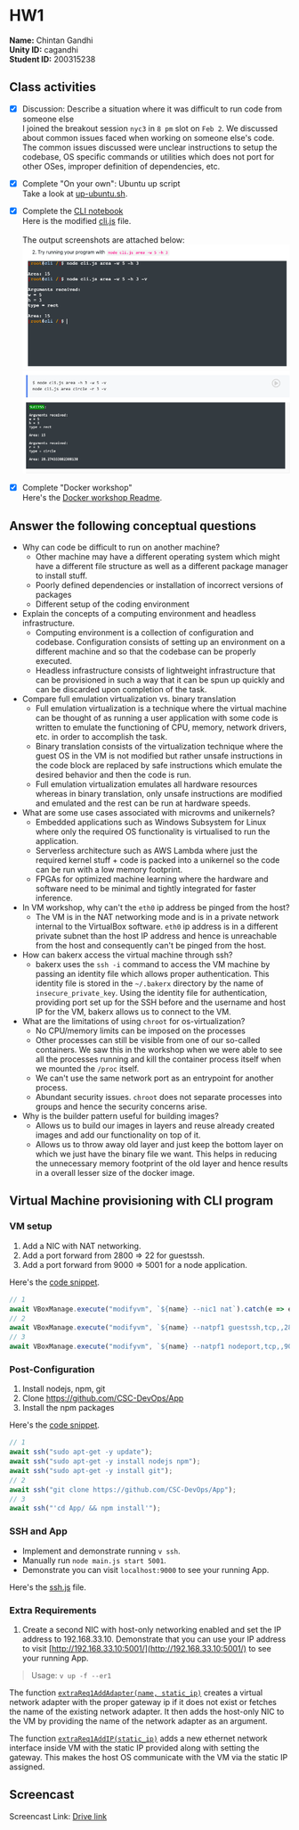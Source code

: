 # HW1
**Name:** Chintan Gandhi <br>
**Unity ID:** cagandhi <br>
**Student ID:** 200315238

## Class activities

* [x] Discussion: Describe a situation where it was difficult to run code from someone else <br>
I joined the breakout session `nyc3` in `8 pm` slot on `Feb 2`. We discussed about common issues faced when working on someone else's code. The common issues discussed were unclear instructions to setup the codebase, OS specific commands or utilities which does not port for other OSes, improper definition of dependencies, etc.

* [x] Complete "On your own": Ubuntu up script <br>
Take a look at [up-ubuntu.sh](scripts/up-ubuntu.sh).
* [x] Complete the [CLI notebook](https://docable.cloud/chrisparnin/notebooks/nodejs/CLI/cli.md) <br>
Here is the modified [cli.js](scripts/cli.js) file. <br><br>
The output screenshots are attached below: <br>
![output 1](images/output_1.png)
![output 2](images/output_2.png)
* [x] Complete "Docker workshop" <br>
Here's the [Docker workshop Readme](Docker_Workshop.md).

## Answer the following conceptual questions

* Why can code be difficult to run on another machine?
   - Other machine may have a different operating system which might have a different file structure as well as a different package manager to install stuff.
   - Poorly defined dependencies or installation of incorrect versions of packages
   - Different setup of the coding environment
* Explain the concepts of a computing environment and headless infrastructure.
   - Computing environment is a collection of configuration and codebase. Configuration consists of setting up an environment on a different machine and so that the codebase can be properly executed.
   - Headless infrastructure consists of lightweight infrastructure that can be provisioned in such a way that it can be spun up quickly and can be discarded upon completion of the task.
* Compare full emulation virtualization vs. binary translation
   - Full emulation virtualization is a technique where the virtual machine can be thought of as running a user application with some code is written to emulate the functioning of CPU, memory, network drivers, etc. in order to accomplish the task. 
   - Binary translation consists of the virtualization technique where the guest OS in the VM is not modified but rather unsafe instructions in the code block are replaced by safe instructions which emulate the desired behavior and then the code is run.
   - Full emulation virtualization emulates all hardware resources whereas in binary translation, only unsafe instructions are modified and emulated and the rest can be run at hardware speeds.
* What are some use cases associated with microvms and unikernels? 
   - Embedded applications such as Windows Subsystem for Linux where only the required OS functionality is virtualised to run the application.
   - Serverless architecture such as AWS Lambda where just the required kernel stuff + code is packed into a unikernel so the code can be run with a low memory footprint.
   - FPGAs for optimized machine learning where the hardware and software need to be minimal and tightly integrated for faster inference.
* In VM workshop, why can't the `eth0` ip address be pinged from the host?
   - The VM is in the NAT networking mode and is in a private network internal to the VirtualBox software. `eth0` ip address is in a different private subnet than the host IP address and hence is unreachable from the host and consequently can't be pinged from the host.
* How can bakerx access the virtual machine through ssh?
   - bakerx uses the `ssh -i` command to access the VM machine by passing an identity file which allows proper authentication. This identity file is stored in the `~/.bakerx` directory by the name of `insecure_private_key`. Using the identity file for authentication, providing port set up for the SSH before and the username and host IP for the VM, bakerx allows us to connect to the VM.
* What are the limitations of using `chroot` for os-virtualization?
   - No CPU/memory limits can be imposed on the processes
   - Other processes can still be visible from one of our so-called containers. We saw this in the workshop when we were able to see all the processes running and kill the container process itself when we mounted the `/proc` itself.
   - We can't use the same network port as an entrypoint for another process.
   - Abundant security issues. `chroot` does not separate processes into groups and hence the security concerns arise.
* Why is the builder pattern useful for building images?
   - Allows us to build our images in layers and reuse already created images and add our functionality on top of it.
   - Allows us to throw away old layer and just keep the bottom layer on which we just have the binary file we want. This helps in reducing the unnecessary memory footprint of the old layer and hence results in a overall lesser size of the docker image.
## Virtual Machine provisioning with CLI program

### VM setup
1. Add a NIC with NAT networking.
2. Add a port forward from 2800 => 22 for guestssh.
3. Add a port forward from 9000 => 5001 for a node application.

Here's the [code snippet](commands/up.js#L113-L126).
```js
// 1
await VBoxManage.execute("modifyvm", `${name} --nic1 nat`).catch(e => e);
// 2
await VBoxManage.execute("modifyvm", `${name} --natpf1 guestssh,tcp,,2800,,22`);
// 3
await VBoxManage.execute("modifyvm", `${name} --natpf1 nodeport,tcp,,9000,,5001`);
```

### Post-Configuration
1. Install nodejs, npm, git
2. Clone https://github.com/CSC-DevOps/App
3. Install the npm packages

Here's the [code snippet](commands/up.js#L233-L254).
```js
// 1
await ssh("sudo apt-get -y update");
await ssh("sudo apt-get -y install nodejs npm");
await ssh("sudo apt-get -y install git");
// 2
await ssh("git clone https://github.com/CSC-DevOps/App");
// 3
await ssh("'cd App/ && npm install'");
```

### SSH and App
* Implement and demonstrate running `v ssh`.
* Manually run `node main.js start 5001`.
* Demonstrate you can visit `localhost:9000` to see your running App.

Here's the [ssh.js](commands/ssh.js) file.

### Extra Requirements
1. Create a second NIC with host-only networking enabled and set the IP address to 192.168.33.10. Demonstrate that you can use your IP address to visit [http://192.168.33.10:5001/](http://192.168.33.10:5001/) to see your running App.

> Usage: `v up -f --er1`

The function [`extraReq1AddAdapter(name, static_ip)`](commands/up.js#L128-L212) creates a virtual network adapter with the proper gateway ip if it does not exist or fetches the name of the existing network adapter. It then adds the host-only NIC to the VM by providing the name of the network adapter as an argument.

The function [`extraReq1AddIP(static_ip)`](commands/up.js#L214-L231) adds a new ethernet network interface inside VM with the static IP provided along with setting the gateway. This makes the host OS communicate with the VM via the static IP assigned.

## Screencast
Screencast Link: [Drive link](https://drive.google.com/file/d/1OKu2omC_Qgrbt0Cnd1wUCrEmVKHQkFe9/view?usp=sharing)
